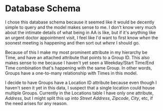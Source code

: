 # Database Schema

I chose this database schema because it seemed like it would be decently simple to query and the model makes sense to me. I don't know very much about the intimate details of what being in AA is like, but if it's anything like an urgent doctor appointment visit, I feel like I'd want to first know *when* the soonest meeting is happening and then sort out *where* I should go.

Because of this I make my most prominent attribute in my hierarchy be Time, and have an attached attribute that points to a Group ID. This also makes sense to me because I haven't yet seen a Weekday/Start Time/End Time combination that's happening with the same Group. In other words, Groups have a one-to-many relationship with Times in this model.

I decide to have Groups have a Location ID attribute because even though I haven't seen it yet in this data, I suspect that a single location could house multiple Groups. Currently in the Locations table I have only one attribute, *Address*, but I might split this up into *Street Address*, *Zipcode*, *City*, etc, if the need arises for any reason.
